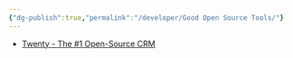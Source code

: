 ```yaml
---
{"dg-publish":true,"permalink":"/developer/Good Open Source Tools/"}
---
```


- [Twenty - The #1 Open-Source CRM](https://twenty.com/)